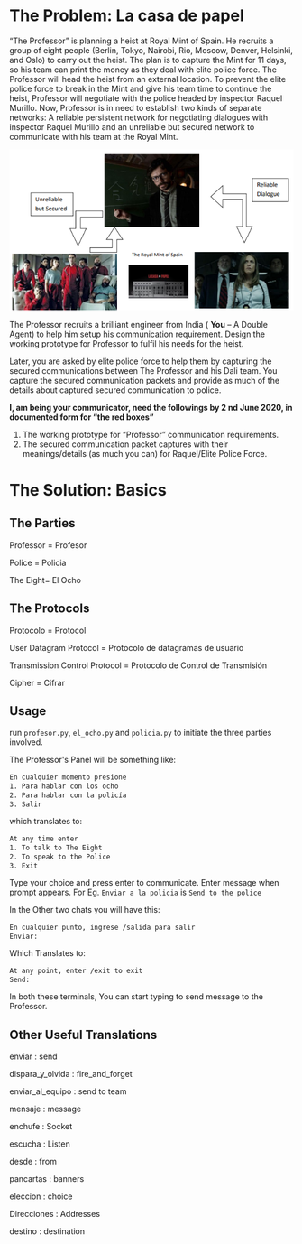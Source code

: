# The Problem: La casa de papel

“The Professor” is planning a heist at Royal Mint of Spain. He recruits a group of eight people (Berlin,
Tokyo, Nairobi, Rio, Moscow, Denver, Helsinki, and Oslo) to carry out the heist. The plan is to capture
the Mint for 11 days, so his team can print the money as they deal with elite police force. The Professor
will head the heist from an external location. To prevent the elite police force to break in the Mint and
give his team time to continue the heist, Professor will negotiate with the police headed by inspector
Raquel Murillo. Now, Professor is in need to establish two kinds of separate networks: A reliable
persistent network for negotiating dialogues with inspector Raquel Murillo and an unreliable but
secured network to communicate with his team at the Royal Mint.

![Image](./image.png)

The Professor recruits a brilliant engineer from India ( **You** – A Double Agent) to help him setup his
communication requirement. Design the working prototype for Professor to fulfil his needs for the heist.

Later, you are asked by elite police force to help them by capturing the secured communications
between The Professor and his Dali team. You capture the secured communication packets and provide
as much of the details about captured secured communication to police.

**I, am being your communicator, need the followings by 2 nd June 2020, in documented form for “the
red boxes”**

1. The working prototype for “Professor” communication requirements.
2. The secured communication packet captures with their meanings/details (as much you can) for
   Raquel/Elite Police Force.

# The Solution: Basics

## The Parties

Professor = Profesor

Police = Policia

The Eight= El Ocho

## The Protocols

Protocolo = Protocol

User Datagram Protocol = Protocolo de datagramas de usuario

Transmission Control Protocol = Protocolo de Control de Transmisión

Cipher = Cifrar

## Usage

run `profesor.py`, `el_ocho.py` and `policia.py` to initiate the three parties involved.

The Professor's Panel will be something like:

```
En cualquier momento presione
1. Para hablar con los ocho
2. Para hablar con la policía
3. Salir

```

which translates to:

```
At any time enter
1. To talk to The Eight
2. To speak to the Police
3. Exit
```

Type your choice and press enter to communicate.
Enter message when prompt appears.
For Eg. `Enviar a la policia` is `Send to the police`

In the Other two chats you will have this:

```
En cualquier punto, ingrese /salida para salir
Enviar:
```

Which Translates to:

```
At any point, enter /exit to exit
Send:
```

In both these terminals, You can start typing to send message to the Professor.

## Other Useful Translations

enviar : send

dispara_y_olvida : fire_and_forget

enviar_al_equipo : send to team

mensaje : message

enchufe : Socket

escucha : Listen

desde : from

pancartas : banners

eleccion : choice

Direcciones : Addresses

destino : destination
